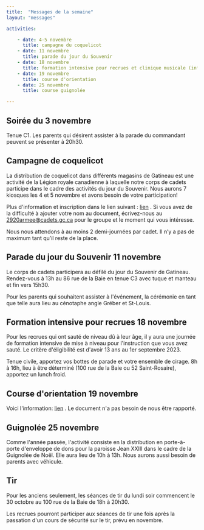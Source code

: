 ```yaml
---
title:  "Messages de la semaine"
layout: "messages"

activities: 

    - date: 4-5 novembre
      title: campagne du coquelicot
    - date: 11 novembre
      title: parade du jour du Souvenir
    - date: 18 novembre
      title: formation intensive pour recrues et clinique musicale (information à venir)
    - date: 19 novembre
      title: course d'orientation
    - date: 25 novembre
      title: course guignolée

---
```

## Soirée du 3 novembre

Tenue C1. Les parents qui désirent assister à la parade du commandant peuvent se présenter à 20h30.

## Campagne de coquelicot

La distribution de coquelicot dans différents magasins de Gatineau est une activité de la Légion royale canadienne à laquelle notre corps de cadets participe dans le cadre des activités du jour du Souvenir. Nous aurons 7 kiosques les 4 et 5 novembre et avons besoin de votre participation!

Plus d'information et inscription dans le lien suivant : [lien](https://1drv.ms/w/s!AkTIfKmoB8nugfwN74h_3jG5jTPxAw?e=KcfKsi) . Si vous avez de la difficulté à ajouter votre nom au document, écrivez-nous au 2920armee@cadets.gc.ca pour le groupe et le moment qui vous intéresse.

Nous nous attendons à au moins 2 demi-journées par cadet. Il n’y a pas de maximum tant qu’il reste de la place. 

## Parade du jour du Souvenir 11 novembre

Le corps de cadets participera au défilé du jour du Souvenir de Gatineau. Rendez-vous à 13h au 86 rue de la Baie en tenue C3 avec tuque et manteau et fin vers 15h30.

Pour les parents qui souhaitent assister à l'événement, la cérémonie en tant que telle aura lieu au cénotaphe angle Gréber et St-Louis.

## Formation intensive pour recrues 18 novembre

Pour les recrues qui ont sauté de niveau dû à leur âge, il y aura une journée de formation intensive de mise à niveau pour l'instruction que vous avez sauté. Le critère d'éligibilité est d'avoir 13 ans au 1er septembre 2023. 

Tenue civile, apportez vos bottes de parade et votre ensemble de cirage. 8h à 16h, lieu à être déterminé (100 rue de la Baie ou 52 Saint-Rosaire), apportez un lunch froid.

## Course d'orientation 19 novembre

Voici l'information:  [lien](https://1drv.ms/b/s!AkTIfKmoB8nugfwPNPP-LMF-fjU1lA?e=CVoJth) . Le document n'a pas besoin de nous être rapporté.

## Guignolée 25 novembre

Comme l'année passée, l'activité consiste en la distribution en porte-à-porte d'enveloppe de dons pour la paroisse Jean XXIII dans le cadre de la Guignolée de Noël. Elle aura lieu de 10h à 13h. Nous aurons aussi besoin de parents avec véhicule.

## Tir

Pour les anciens seulement, les séances de tir du lundi soir commencent le 30 octobre au 100 rue de la Baie de 18h à 20h30.

Les recrues pourront participer aux séances de tir une fois après la passation d'un cours de sécurité sur le tir, prévu en novembre.
